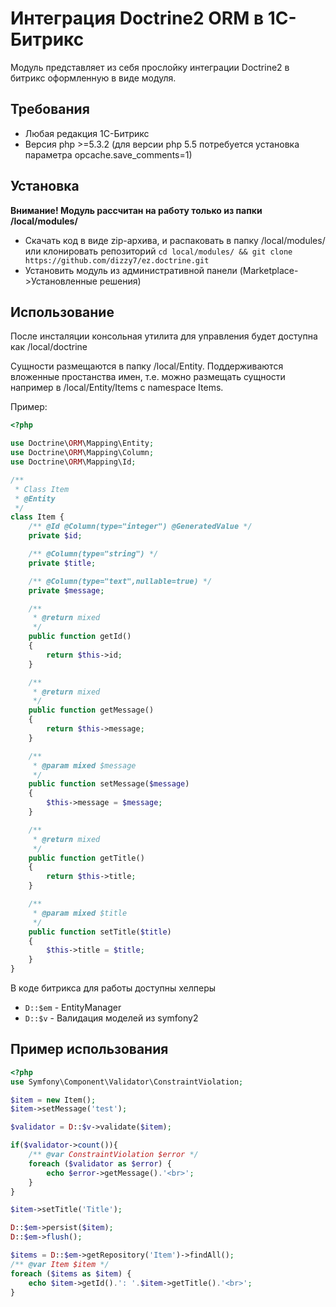 Интеграция Doctrine2 ORM в 1С-Битрикс
=========

Модуль представляет из себя прослойку интеграции Doctrine2 в битрикс оформленную в виде модуля.

Требования
----------
- Любая редакция 1С-Битрикс
- Версия php >=5.3.2 (для версии php 5.5 потребуется установка параметра opcache.save_comments=1)

Установка
---------

**Внимание! Модуль рассчитан на работу только из папки /local/modules/**

  - Скачать код в виде zip-архива, и распаковать в папку /local/modules/ или клонировать репозиторий `cd local/modules/ && git clone https://github.com/dizzy7/ez.doctrine.git`
  - Установить модуль из административной панели (Marketplace->Установленные решения)

Использование
-------------

После инсталяции консольная утилита для управления будет доступна как /local/doctrine

Сущности размещаются в папку /local/Entity. Поддерживаются вложенные простанства имен, т.е. можно размещать сущности например в /local/Entity/Items с namespace Items.
 
 
 Пример:
```php
<?php

use Doctrine\ORM\Mapping\Entity;
use Doctrine\ORM\Mapping\Column;
use Doctrine\ORM\Mapping\Id;

/**
 * Class Item
 * @Entity
 */
class Item {
    /** @Id @Column(type="integer") @GeneratedValue */
    private $id;

    /** @Column(type="string") */
    private $title;

    /** @Column(type="text",nullable=true) */
    private $message;

    /**
     * @return mixed
     */
    public function getId()
    {
        return $this->id;
    }

    /**
     * @return mixed
     */
    public function getMessage()
    {
        return $this->message;
    }

    /**
     * @param mixed $message
     */
    public function setMessage($message)
    {
        $this->message = $message;
    }

    /**
     * @return mixed
     */
    public function getTitle()
    {
        return $this->title;
    }

    /**
     * @param mixed $title
     */
    public function setTitle($title)
    {
        $this->title = $title;
    }   
} 
```

В коде битрикса для работы доступны хелперы
  - ```D::$em``` - EntityManager
  - ```D::$v``` - Валидация моделей из symfony2

Пример использования
------

```php
<?php
use Symfony\Component\Validator\ConstraintViolation;

$item = new Item();
$item->setMessage('test');

$validator = D::$v->validate($item);

if($validator->count()){
    /** @var ConstraintViolation $error */
    foreach ($validator as $error) {
        echo $error->getMessage().'<br>';
    }
}

$item->setTitle('Title');

D::$em->persist($item);
D::$em->flush();

$items = D::$em->getRepository('Item')->findAll();
/** @var Item $item */
foreach ($items as $item) {
    echo $item->getId().': '.$item->getTitle().'<br>';
}
```





